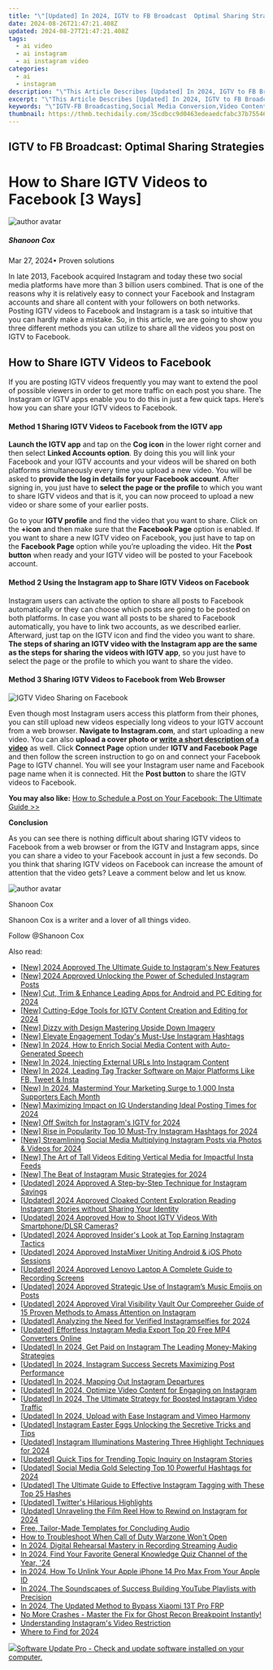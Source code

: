 ```yaml
---
title: "\"[Updated] In 2024, IGTV to FB Broadcast  Optimal Sharing Strategies\""
date: 2024-08-26T21:47:21.408Z
updated: 2024-08-27T21:47:21.408Z
tags:
  - ai video
  - ai instagram
  - ai instagram video
categories:
  - ai
  - instagram
description: "\"This Article Describes [Updated] In 2024, IGTV to FB Broadcast: Optimal Sharing Strategies\""
excerpt: "\"This Article Describes [Updated] In 2024, IGTV to FB Broadcast: Optimal Sharing Strategies\""
keywords: "\"IGTV-FB Broadcasting,Social Media Conversion,Video Content Growth,Cross-Platform Reach,Engagement Boost Techniques,Sharing Strategies Guide,Viral Video Promotion\""
thumbnail: https://thmb.techidaily.com/35cdbcc9d0463edeaedcfabc37b755463ffdb3615e7f86b0660ca31e9acd1987.jpg
---
```


## IGTV to FB Broadcast: Optimal Sharing Strategies

# How to Share IGTV Videos to Facebook \[3 Ways\]

![author avatar](https://images.wondershare.com/filmora/article-images/shannon-cox.jpg)

##### Shanoon Cox

 Mar 27, 2024• Proven solutions

In late 2013, Facebook acquired Instagram and today these two social media platforms have more than 3 billion users combined. That is one of the reasons why it is relatively easy to connect your Facebook and Instagram accounts and share all content with your followers on both networks. Posting IGTV videos to Facebook and Instagram is a task so intuitive that you can hardly make a mistake. So, in this article, we are going to show you three different methods you can utilize to share all the videos you post on IGTV to Facebook.

## How to Share IGTV Videos to Facebook

If you are posting IGTV videos frequently you may want to extend the pool of possible viewers in order to get more traffic on each post you share. The Instagram or IGTV apps enable you to do this in just a few quick taps. Here’s how you can share your IGTV videos to Facebook.

#### Method 1 Sharing IGTV Videos to Facebook from the IGTV app

**Launch the IGTV app** and tap on the **Cog icon** in the lower right corner and then select **Linked Accounts option**. By doing this you will link your Facebook and your IGTV accounts and your videos will be shared on both platforms simultaneously every time you upload a new video. You will be asked to **provide the log in details for your Facebook account**. After signing in, you just have to **select the page or the profile** to which you want to share IGTV videos and that is it, you can now proceed to upload a new video or share some of your earlier posts.

Go to your **IGTV profile** and find the video that you want to share. Click on the **+icon** and then make sure that the **Facebook Page** option is enabled. If you want to share a new IGTV video on Facebook, you just have to tap on the **Facebook Page** option while you’re uploading the video. Hit the **Post button** when ready and your IGTV video will be posted to your Facebook account.

#### Method 2 Using the Instagram app to Share IGTV Videos on Facebook

Instagram users can activate the option to share all posts to Facebook automatically or they can choose which posts are going to be posted on both platforms. In case you want all posts to be shared to Facebook automatically, you have to link two accounts, as we described earlier. Afterward, just tap on the IGTV icon and find the video you want to share. **The steps of sharing an IGTV video with the Instagram app are the same as the steps for sharing the videos with IGTV app**, so you just have to select the page or the profile to which you want to share the video.

#### Method 3 Sharing IGTV Videos to Facebook from Web Browser

![IGTV Video Sharing on Facebook](https://images.wondershare.com/filmora/article-images/share-igtv-videos-facebook.jpg)

Even though most Instagram users access this platform from their phones, you can still upload new videos especially long videos to your IGTV account from a web browser. **Navigate to Instagram.com**, and start uploading a new video. You can also **upload a cover photo or [write a short description of a video](https://tools.techidaily.com/wondershare/filmora/download/)** as well. Click **Connect Page** option under **IGTV and Facebook Page** and then follow the screen instruction to go on and connect your Facebook Page to IGTV channel. You will see your Instagram user name and Facebook page name when it is connected. Hit the **Post button** to share the IGTV videos to Facebook.

**You may also like:** [How to Schedule a Post on Your Facebook: The Ultimate Guide >>](https://tools.techidaily.com/wondershare/filmora/download/)

**Conclusion**

As you can see there is nothing difficult about sharing IGTV videos to Facebook from a web browser or from the IGTV and Instagram apps, since you can share a video to your Facebook account in just a few seconds. Do you think that sharing IGTV videos on Facebook can increase the amount of attention that the video gets? Leave a comment below and let us know.

![author avatar](https://images.wondershare.com/filmora/article-images/shannon-cox.jpg)

Shanoon Cox

Shanoon Cox is a writer and a lover of all things video.

Follow @Shanoon Cox

<span class="atpl-alsoreadstyle">Also read:</span>
<div><ul>
<li><a href="https://instagram-video-recordings.techidaily.com/new-2024-approved-the-ultimate-guide-to-instagrams-new-features/"><u>[New] 2024 Approved  The Ultimate Guide to Instagram's New Features</u></a></li>
<li><a href="https://instagram-video-recordings.techidaily.com/new-2024-approved-unlocking-the-power-of-scheduled-instagram-posts/"><u>[New] 2024 Approved  Unlocking the Power of Scheduled Instagram Posts</u></a></li>
<li><a href="https://instagram-video-recordings.techidaily.com/new-cut-trim-and-enhance-leading-apps-for-android-and-pc-editing-for-2024/"><u>[New] Cut, Trim & Enhance  Leading Apps for Android and PC Editing for 2024</u></a></li>
<li><a href="https://instagram-video-recordings.techidaily.com/new-cutting-edge-tools-for-igtv-content-creation-and-editing-for-2024/"><u>[New] Cutting-Edge Tools for IGTV Content Creation and Editing for 2024</u></a></li>
<li><a href="https://instagram-video-recordings.techidaily.com/new-dizzy-with-design-mastering-upside-down-imagery/"><u>[New] Dizzy with Design  Mastering Upside Down Imagery</u></a></li>
<li><a href="https://instagram-video-recordings.techidaily.com/new-elevate-engagement-todays-must-use-instagram-hashtags/"><u>[New] Elevate Engagement  Today's Must-Use Instagram Hashtags</u></a></li>
<li><a href="https://instagram-video-recordings.techidaily.com/new-in-2024-how-to-enrich-social-media-content-with-auto-generated-speech/"><u>[New] In 2024, How to Enrich Social Media Content with Auto-Generated Speech</u></a></li>
<li><a href="https://instagram-video-recordings.techidaily.com/new-in-2024-injecting-external-urls-into-instagram-content/"><u>[New] In 2024, Injecting External URLs Into Instagram Content</u></a></li>
<li><a href="https://instagram-video-recordings.techidaily.com/new-in-2024-leading-tag-tracker-software-on-major-platforms-like-fb-tweet-and-insta/"><u>[New] In 2024, Leading Tag Tracker Software on Major Platforms Like FB, Tweet & Insta</u></a></li>
<li><a href="https://instagram-video-recordings.techidaily.com/new-in-2024-mastermind-your-marketing-surge-to-1000-insta-supporters-each-month/"><u>[New] In 2024, Mastermind Your Marketing  Surge to 1,000 Insta Supporters Each Month</u></a></li>
<li><a href="https://instagram-video-recordings.techidaily.com/new-maximizing-impact-on-ig-understanding-ideal-posting-times-for-2024/"><u>[New] Maximizing Impact on IG  Understanding Ideal Posting Times for 2024</u></a></li>
<li><a href="https://instagram-video-recordings.techidaily.com/new-off-switch-for-instagrams-igtv-for-2024/"><u>[New] Off Switch for Instagram's IGTV for 2024</u></a></li>
<li><a href="https://instagram-video-recordings.techidaily.com/new-rise-in-popularity-top-10-must-try-instagram-hashtags-for-2024/"><u>[New] Rise in Popularity  Top 10 Must-Try Instagram Hashtags for 2024</u></a></li>
<li><a href="https://instagram-video-recordings.techidaily.com/new-streamlining-social-media-multiplying-instagram-posts-via-photos-and-videos-for-2024/"><u>[New] Streamlining Social Media  Multiplying Instagram Posts via Photos & Videos for 2024</u></a></li>
<li><a href="https://instagram-video-recordings.techidaily.com/new-the-art-of-tall-videos-editing-vertical-media-for-impactful-insta-feeds/"><u>[New] The Art of Tall Videos  Editing Vertical Media for Impactful Insta Feeds</u></a></li>
<li><a href="https://instagram-video-recordings.techidaily.com/new-the-beat-of-instagram-music-strategies-for-2024/"><u>[New] The Beat of Instagram  Music Strategies for 2024</u></a></li>
<li><a href="https://instagram-video-recordings.techidaily.com/updated-2024-approved-a-step-by-step-technique-for-instagram-savings/"><u>[Updated] 2024 Approved  A Step-by-Step Technique for Instagram Savings</u></a></li>
<li><a href="https://instagram-video-recordings.techidaily.com/updated-2024-approved-cloaked-content-exploration-reading-instagram-stories-without-sharing-your-identity/"><u>[Updated] 2024 Approved  Cloaked Content Exploration  Reading Instagram Stories without Sharing Your Identity</u></a></li>
<li><a href="https://instagram-video-recordings.techidaily.com/updated-2024-approved-how-to-shoot-igtv-videos-with-smartphonedlsr-cameras/"><u>[Updated] 2024 Approved  How to Shoot IGTV Videos With Smartphone/DLSR Cameras?</u></a></li>
<li><a href="https://instagram-video-recordings.techidaily.com/updated-2024-approved-insiders-look-at-top-earning-instagram-tactics/"><u>[Updated] 2024 Approved  Insider's Look at Top Earning Instagram Tactics</u></a></li>
<li><a href="https://instagram-video-recordings.techidaily.com/updated-2024-approved-instamixer-uniting-android-and-ios-photo-sessions/"><u>[Updated] 2024 Approved  InstaMixer  Uniting Android & iOS Photo Sessions</u></a></li>
<li><a href="https://on-screen-recording.techidaily.com/updated-2024-approved-lenovo-laptop-a-complete-guide-to-recording-screens/"><u>[Updated] 2024 Approved  Lenovo Laptop  A Complete Guide to Recording Screens</u></a></li>
<li><a href="https://instagram-video-recordings.techidaily.com/updated-2024-approved-strategic-use-of-instagrams-music-emojis-on-posts/"><u>[Updated] 2024 Approved  Strategic Use of Instagram’s Music Emojis on Posts</u></a></li>
<li><a href="https://instagram-video-recordings.techidaily.com/updated-2024-approved-viral-visibility-vault-our-compreeher-guide-of-15-proven-methods-to-amass-attention-on-instagram/"><u>[Updated] 2024 Approved  Viral Visibility Vault  Our Compreeher Guide of 15 Proven Methods to Amass Attention on Instagram</u></a></li>
<li><a href="https://instagram-video-recordings.techidaily.com/updated-analyzing-the-need-for-verified-instagramselfies-for-2024/"><u>[Updated] Analyzing the Need for Verified Instagramselfies for 2024</u></a></li>
<li><a href="https://instagram-video-recordings.techidaily.com/updated-effortless-instagram-media-export-top-20-free-mp4-converters-online/"><u>[Updated] Effortless Instagram Media Export  Top 20 Free MP4 Converters Online</u></a></li>
<li><a href="https://instagram-video-recordings.techidaily.com/updated-in-2024-get-paid-on-instagram-the-leading-money-making-strategies/"><u>[Updated] In 2024, Get Paid on Instagram  The Leading Money-Making Strategies</u></a></li>
<li><a href="https://instagram-video-recordings.techidaily.com/updated-in-2024-instagram-success-secrets-maximizing-post-performance/"><u>[Updated] In 2024, Instagram Success Secrets  Maximizing Post Performance</u></a></li>
<li><a href="https://instagram-video-recordings.techidaily.com/updated-in-2024-mapping-out-instagram-departures/"><u>[Updated] In 2024, Mapping Out Instagram Departures</u></a></li>
<li><a href="https://instagram-video-recordings.techidaily.com/updated-in-2024-optimize-video-content-for-engaging-on-instagram/"><u>[Updated] In 2024, Optimize Video Content for Engaging on Instagram</u></a></li>
<li><a href="https://instagram-video-recordings.techidaily.com/updated-in-2024-the-ultimate-strategy-for-boosted-instagram-video-traffic/"><u>[Updated] In 2024, The Ultimate Strategy for Boosted Instagram Video Traffic</u></a></li>
<li><a href="https://instagram-video-recordings.techidaily.com/updated-in-2024-upload-with-ease-instagram-and-vimeo-harmony/"><u>[Updated] In 2024, Upload with Ease  Instagram and Vimeo Harmony</u></a></li>
<li><a href="https://instagram-video-recordings.techidaily.com/updated-instagram-easter-eggs-unlocking-the-secretive-tricks-and-tips/"><u>[Updated] Instagram Easter Eggs  Unlocking the Secretive Tricks and Tips</u></a></li>
<li><a href="https://instagram-video-recordings.techidaily.com/updated-instagram-illuminations-mastering-three-highlight-techniques-for-2024/"><u>[Updated] Instagram Illuminations  Mastering Three Highlight Techniques for 2024</u></a></li>
<li><a href="https://instagram-video-recordings.techidaily.com/updated-quick-tips-for-trending-topic-inquiry-on-instagram-stories/"><u>[Updated] Quick Tips for Trending Topic Inquiry on Instagram Stories</u></a></li>
<li><a href="https://instagram-video-recordings.techidaily.com/updated-social-media-gold-selecting-top-10-powerful-hashtags-for-2024/"><u>[Updated] Social Media Gold  Selecting Top 10 Powerful Hashtags for 2024</u></a></li>
<li><a href="https://instagram-video-recordings.techidaily.com/updated-the-ultimate-guide-to-effective-instagram-tagging-with-these-top-25-hashes/"><u>[Updated] The Ultimate Guide to Effective Instagram Tagging with These Top 25 Hashes</u></a></li>
<li><a href="https://twitter-videos.techidaily.com/updated-twitters-hilarious-highlights/"><u>[Updated] Twitter's Hilarious Highlights</u></a></li>
<li><a href="https://instagram-video-recordings.techidaily.com/updated-unraveling-the-film-reel-how-to-rewind-on-instagram-for-2024/"><u>[Updated] Unraveling the Film Reel  How to Rewind on Instagram for 2024</u></a></li>
<li><a href="https://extra-hints.techidaily.com/free-tailor-made-templates-for-concluding-audio/"><u>Free, Tailor-Made Templates for Concluding Audio</u></a></li>
<li><a href="https://win-solutions.techidaily.com/how-to-troubleshoot-when-call-of-duty-warzone-wont-open/"><u>How to Troubleshoot When Call of Duty Warzone Won't Open</u></a></li>
<li><a href="https://video-capture.techidaily.com/in-2024-digital-rehearsal-mastery-in-recording-streaming-audio/"><u>In 2024, Digital Rehearsal  Mastery in Recording Streaming Audio</u></a></li>
<li><a href="https://some-techniques.techidaily.com/in-2024-find-your-favorite-general-knowledge-quiz-channel-of-the-year-24/"><u>In 2024, Find Your Favorite General Knowledge Quiz Channel of the Year, '24</u></a></li>
<li><a href="https://apple-account.techidaily.com/in-2024-how-to-unlink-your-apple-iphone-14-pro-max-from-your-apple-id-by-drfone-ios/"><u>In 2024, How To Unlink Your Apple iPhone 14 Pro Max From Your Apple ID</u></a></li>
<li><a href="https://youtube-help.techidaily.com/in-2024-the-soundscapes-of-success-building-youtube-playlists-with-precision/"><u>In 2024, The Soundscapes of Success  Building YouTube Playlists with Precision</u></a></li>
<li><a href="https://bypass-frp.techidaily.com/in-2024-the-updated-method-to-bypass-xiaomi-13t-pro-frp-by-drfone-android/"><u>In 2024, The Updated Method to Bypass Xiaomi 13T Pro FRP</u></a></li>
<li><a href="https://instagram-video-recordings.techidaily.com/no-more-crashes-master-the-fix-for-ghost-recon-breakpoint-instantly/"><u>No More Crashes - Master the Fix for Ghost Recon Breakpoint Instantly!</u></a></li>
<li><a href="https://instagram-video-recordings.techidaily.com/understanding-instagrams-video-restriction/"><u>Understanding Instagram's Video Restriction</u></a></li>
<li><a href="https://youtube-web.techidaily.com/-to-find-for-2024/"><u>Where to Find for 2024</u></a></li>
</ul></div>

<ins class="adsbygoogle"
      style="display:block"
      data-ad-client="ca-pub-7571918770474297"
      data-ad-slot="8358498916"
      data-ad-format="auto"
      data-full-width-responsive="true"></ins>
<!-- affiliate ads begin -->
<a href="https://order.glarysoft.com/order/checkout.php?PRODS=4691139&QTY=1&AFFILIATE=108875&CART=1"><img src="https://secure.avangate.com/images/merchant/6734fa703f6633ab896eecbdfad8953a/products/SU-200-1.png" border="0">Software Update Pro - Check and update software installed on your computer. </a>
<!-- affiliate ads end -->